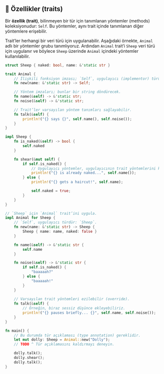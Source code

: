 ## 🐑 Özellikler (traits)

Bir **özellik (trait)**, bilinmeyen bir tür için tanımlanan yöntemler (methods) koleksiyonudur: `Self`. Bu yöntemler, aynı trait içinde tanımlanan diğer yöntemlere erişebilir.

Trait’ler herhangi bir veri türü için uygulanabilir. Aşağıdaki örnekte, `Animal` adlı bir yöntemler grubu tanımlıyoruz. Ardından `Animal` trait’i `Sheep` veri türü için uygulanır ve böylece `Sheep` üzerinde `Animal` içindeki yöntemler kullanılabilir.

```rust
struct Sheep { naked: bool, name: &'static str }

trait Animal {
    // İlişkili fonksiyon imzası; `Self`, uygulayıcı (implementor) türünü ifade eder.
    fn new(name: &'static str) -> Self;

    // Yöntem imzaları; bunlar bir string döndürecek.
    fn name(&self) -> &'static str;
    fn noise(&self) -> &'static str;

    // Trait’ler varsayılan yöntem tanımları sağlayabilir.
    fn talk(&self) {
        println!("{} says {}", self.name(), self.noise());
    }
}

impl Sheep {
    fn is_naked(&self) -> bool {
        self.naked
    }

    fn shear(&mut self) {
        if self.is_naked() {
            // Uygulayıcı yöntemler, uygulayıcının trait yöntemlerini kullanabilir.
            println!("{} is already naked...", self.name());
        } else {
            println!("{} gets a haircut!", self.name);

            self.naked = true;
        }
    }
}

// `Sheep` için `Animal` trait’ini uygula.
impl Animal for Sheep {
    // `Self`, uygulayıcı türdür: `Sheep`.
    fn new(name: &'static str) -> Sheep {
        Sheep { name: name, naked: false }
    }

    fn name(&self) -> &'static str {
        self.name
    }

    fn noise(&self) -> &'static str {
        if self.is_naked() {
            "baaaaah?"
        } else {
            "baaaaah!"
        }
    }
    
    // Varsayılan trait yöntemleri ezilebilir (override).
    fn talk(&self) {
        // Örneğin, biraz sessiz düşünce ekleyebiliriz.
        println!("{} pauses briefly... {}", self.name, self.noise());
    }
}

fn main() {
    // Bu durumda tür açıklaması (type annotation) gereklidir.
    let mut dolly: Sheep = Animal::new("Dolly");
    // TODO ^ Tür açıklamasını kaldırmayı deneyin.

    dolly.talk();
    dolly.shear();
    dolly.talk();
}
```
